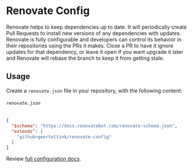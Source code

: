 # Renovate Config

Renovate helps to keep dependencies up to date. It will periodically create Pull Requests to install new versions of any dependencies with updates. Renovate is fully configurable and developers can control its behavior in their repositories using the PRs it makes. Close a PR to have it ignore updates for that dependency, or leave it open if you want upgrade it later and Renovate will rebase the branch to keep it from getting stale.

## Usage

Create a `renovate.json` file in your repository, with the following content:

###### `renovate.json`

```json
{
  "$schema": "https://docs.renovatebot.com/renovate-schema.json",
  "extends": [
    "github>geerteltink/renovate-config"
  ]
}
```

Review [full configuration docs](https://docs.renovatebot.com/configuration-options/).
